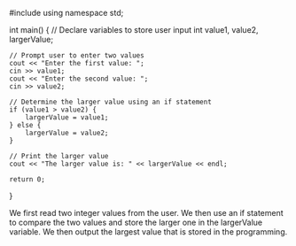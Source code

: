 #include <iostream>
using namespace std;

int main() {
    // Declare variables to store user input
    int value1, value2, largerValue;

    // Prompt user to enter two values
    cout << "Enter the first value: ";
    cin >> value1;
    cout << "Enter the second value: ";
    cin >> value2;

    // Determine the larger value using an if statement
    if (value1 > value2) {
        largerValue = value1;
    } else {
        largerValue = value2;
    }

    // Print the larger value
    cout << "The larger value is: " << largerValue << endl;

    return 0;
}





We first read two integer values from the user. We then use an if statement to compare the two values and store the larger 
one in the largerValue variable. We then output the largest value that is stored in the programming.
